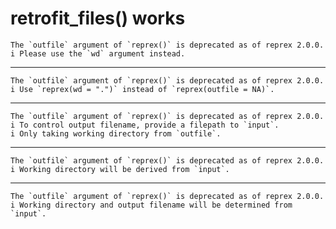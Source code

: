 # retrofit_files() works

    The `outfile` argument of `reprex()` is deprecated as of reprex 2.0.0.
    i Please use the `wd` argument instead.

---

    The `outfile` argument of `reprex()` is deprecated as of reprex 2.0.0.
    i Use `reprex(wd = ".")` instead of `reprex(outfile = NA)`.

---

    The `outfile` argument of `reprex()` is deprecated as of reprex 2.0.0.
    i To control output filename, provide a filepath to `input`.
    i Only taking working directory from `outfile`.

---

    The `outfile` argument of `reprex()` is deprecated as of reprex 2.0.0.
    i Working directory will be derived from `input`.

---

    The `outfile` argument of `reprex()` is deprecated as of reprex 2.0.0.
    i Working directory and output filename will be determined from `input`.

